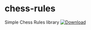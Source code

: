 # chess-rules
Simple Chess Rules library
[ ![Download](https://api.bintray.com/packages/ne4ephoji/chess-rules/chess-rules/images/download.svg?version=0.0.6) ](https://bintray.com/ne4ephoji/chess-rules/chess-rules/0.0.6/link)